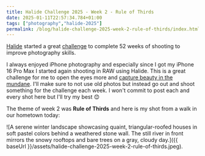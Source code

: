 ```yaml
---
title: Halide Challenge 2025 - Week 2 - Rule of Thirds
date: 2025-01-11T22:57:34.784+01:00
tags: ["photography","halide-2025"]
permalink: /blog/halide-challenge-2025-week-2-rule-of-thirds/index.html
---
```


[Halide](https://halide.cam) started a great [challenge](https://mastodon.social/@halide/113754547695933024) to complete 52 weeks of shooting to improve photography skills.

I always enjoyed iPhone photography and especially since I got my iPhone 16 Pro Max I started again shooting in RAW using Halide. This is a great challenge for me to open the eyes more and [capture beauty in the mundane](https://erickimphotography.com/blog/2015/09/03/on-capturing-beauty-in-the-mundane/). I'll make sure to not use old photos but instead go out and shoot something for the challenge each week. I won't commit to post each and every shot here but I'll try my best 😊

The theme of week 2 was **Rule of Thirds** and here is my shot from a walk in our hometown today:

![A serene winter landscape showcasing quaint, triangular-roofed houses in soft pastel colors behind a weathered stone wall. The still river in front mirrors the snowy rooftops and bare trees on a gray, cloudy day.]({{ baseUrl }}/assets/halide-challenge-2025-week-2-rule-of-thirds.jpeg).

